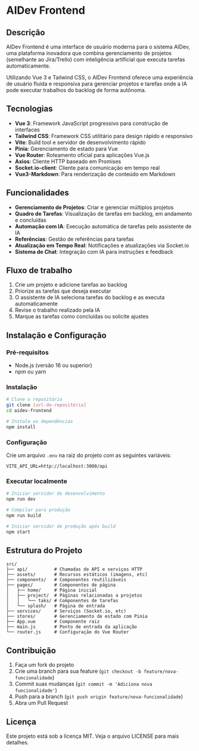 # AIDev Frontend

## Descrição

AIDev Frontend é uma interface de usuário moderna para o sistema AIDev, uma plataforma inovadora que combina gerenciamento de projetos (semelhante ao Jira/Trello) com inteligência artificial que executa tarefas automaticamente.

Utilizando Vue 3 e Tailwind CSS, o AIDev Frontend oferece uma experiência de usuário fluida e responsiva para gerenciar projetos e tarefas onde a IA pode executar trabalhos do backlog de forma autônoma.

## Tecnologias

- **Vue 3**: Framework JavaScript progressivo para construção de interfaces
- **Tailwind CSS**: Framework CSS utilitário para design rápido e responsivo
- **Vite**: Build tool e servidor de desenvolvimento rápido
- **Pinia**: Gerenciamento de estado para Vue
- **Vue Router**: Roteamento oficial para aplicações Vue.js
- **Axios**: Cliente HTTP baseado em Promises
- **Socket.io-client**: Cliente para comunicação em tempo real
- **Vue3-Markdown**: Para renderização de conteúdo em Markdown

## Funcionalidades

- **Gerenciamento de Projetos**: Criar e gerenciar múltiplos projetos
- **Quadro de Tarefas**: Visualização de tarefas em backlog, em andamento e concluídas
- **Automação com IA**: Execução automática de tarefas pelo assistente de IA
- **Referências**: Gestão de referências para tarefas
- **Atualização em Tempo Real**: Notificações e atualizações via Socket.io
- **Sistema de Chat**: Integração com IA para instruções e feedback

## Fluxo de trabalho

1. Crie um projeto e adicione tarefas ao backlog
2. Priorize as tarefas que deseja executar
3. O assistente de IA seleciona tarefas do backlog e as executa automaticamente
4. Revise o trabalho realizado pela IA
5. Marque as tarefas como concluídas ou solicite ajustes

## Instalação e Configuração

### Pré-requisitos

- Node.js (versão 16 ou superior)
- npm ou yarn

### Instalação

```bash
# Clone o repositório
git clone [url-do-repositório]
cd aidev-frontend

# Instale as dependências
npm install
```

### Configuração

Crie um arquivo `.env` na raiz do projeto com as seguintes variáveis:

```env
VITE_API_URL=http://localhost:3000/api
```

### Executar localmente

```bash
# Iniciar servidor de desenvolvimento
npm run dev

# Compilar para produção
npm run build

# Iniciar servidor de produção após build
npm start
```

## Estrutura do Projeto

```
src/
├── api/          # Chamadas de API e serviços HTTP
├── assets/       # Recursos estáticos (imagens, etc)
├── components/   # Componentes reutilizáveis
├── pages/        # Componentes de página
│   ├── home/     # Página inicial
│   ├── project/  # Páginas relacionadas a projetos
│   │   └── taks/ # Componentes de tarefas
│   └── splash/   # Página de entrada
├── services/     # Serviços (Socket.io, etc)
├── stores/       # Gerenciamento de estado com Pinia
├── App.vue       # Componente raiz
├── main.js       # Ponto de entrada da aplicação
└── router.js     # Configuração do Vue Router
```

## Contribuição

1. Faça um fork do projeto
2. Crie uma branch para sua feature (`git checkout -b feature/nova-funcionalidade`)
3. Commit suas mudanças (`git commit -m 'Adiciona nova funcionalidade'`)
4. Push para a branch (`git push origin feature/nova-funcionalidade`)
5. Abra um Pull Request

## Licença

Este projeto está sob a licença MIT. Veja o arquivo LICENSE para mais detalhes.
